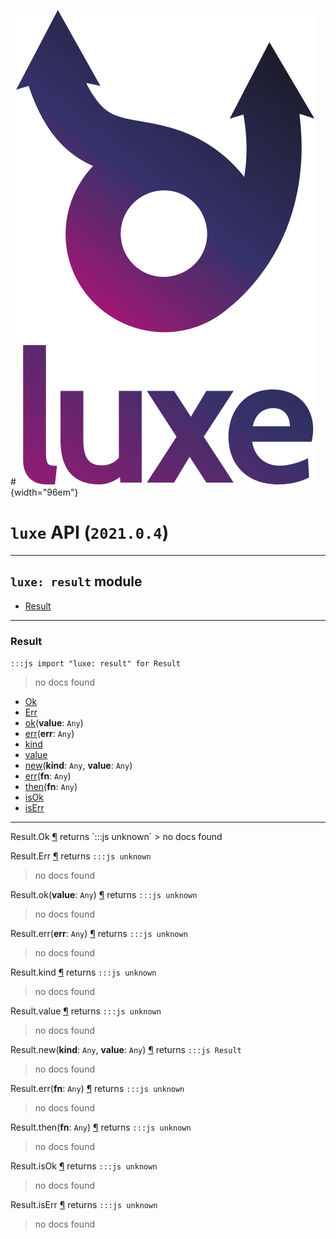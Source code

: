 #![](../images/luxe-dark.svg){width="96em"}

# `luxe` API (`2021.0.4`)  


---

## `luxe: result` module

- [Result](#result)   

---

### Result
`:::js import "luxe: result" for Result`
> no docs found

- [Ok](#Result.Ok)
- [Err](#Result.Err)
- [ok](#Result.ok)(**value**: `Any`)
- [err](#Result.err)(**err**: `Any`)
- [kind](#Result.kind)
- [value](#Result.value)
- [new](#Result.new+2)(**kind**: `Any`, **value**: `Any`)
- [err](#Result.err)(**fn**: `Any`)
- [then](#Result.then)(**fn**: `Any`)
- [isOk](#Result.isOk)
- [isErr](#Result.isErr)

<hr/>
<endpoint module="luxe: result" class="Result" signature="Ok"></endpoint>
<signature id="Result.Ok">Result.Ok
<a class="headerlink" href="#Result.Ok" title="Permanent link">¶</a></signature>
<span class='api_ret'>returns</span> `:::js unknown`
> no docs found   

<endpoint module="luxe: result" class="Result" signature="Err"></endpoint>
<signature id="Result.Err">Result.Err
<a class="headerlink" href="#Result.Err" title="Permanent link">¶</a></signature>
<span class='api_ret'>returns</span> `:::js unknown`
> no docs found   

<endpoint module="luxe: result" class="Result" signature="ok(value : Any)"></endpoint>
<signature id="Result.ok">Result.ok(**value**: `Any`)
<a class="headerlink" href="#Result.ok" title="Permanent link">¶</a></signature>
<span class='api_ret'>returns</span> `:::js unknown`
> no docs found   

<endpoint module="luxe: result" class="Result" signature="err(err : Any)"></endpoint>
<signature id="Result.err">Result.err(**err**: `Any`)
<a class="headerlink" href="#Result.err" title="Permanent link">¶</a></signature>
<span class='api_ret'>returns</span> `:::js unknown`
> no docs found   

<endpoint module="luxe: result" class="Result" signature="kind"></endpoint>
<signature id="Result.kind">Result.kind
<a class="headerlink" href="#Result.kind" title="Permanent link">¶</a></signature>
<span class='api_ret'>returns</span> `:::js unknown`
> no docs found   

<endpoint module="luxe: result" class="Result" signature="value"></endpoint>
<signature id="Result.value">Result.value
<a class="headerlink" href="#Result.value" title="Permanent link">¶</a></signature>
<span class='api_ret'>returns</span> `:::js unknown`
> no docs found   

<endpoint module="luxe: result" class="Result" signature="new(kind : Any, value : Any)"></endpoint>
<signature id="Result.new+2">Result.new(**kind**: `Any`, **value**: `Any`)
<a class="headerlink" href="#Result.new+2" title="Permanent link">¶</a></signature>
<span class='api_ret'>returns</span> `:::js Result`
> no docs found   

<endpoint module="luxe: result" class="Result" signature="err(fn : Any)"></endpoint>
<signature id="Result.err">Result.err(**fn**: `Any`)
<a class="headerlink" href="#Result.err" title="Permanent link">¶</a></signature>
<span class='api_ret'>returns</span> `:::js unknown`
> no docs found   

<endpoint module="luxe: result" class="Result" signature="then(fn : Any)"></endpoint>
<signature id="Result.then">Result.then(**fn**: `Any`)
<a class="headerlink" href="#Result.then" title="Permanent link">¶</a></signature>
<span class='api_ret'>returns</span> `:::js unknown`
> no docs found   

<endpoint module="luxe: result" class="Result" signature="isOk"></endpoint>
<signature id="Result.isOk">Result.isOk
<a class="headerlink" href="#Result.isOk" title="Permanent link">¶</a></signature>
<span class='api_ret'>returns</span> `:::js unknown`
> no docs found   

<endpoint module="luxe: result" class="Result" signature="isErr"></endpoint>
<signature id="Result.isErr">Result.isErr
<a class="headerlink" href="#Result.isErr" title="Permanent link">¶</a></signature>
<span class='api_ret'>returns</span> `:::js unknown`
> no docs found   

